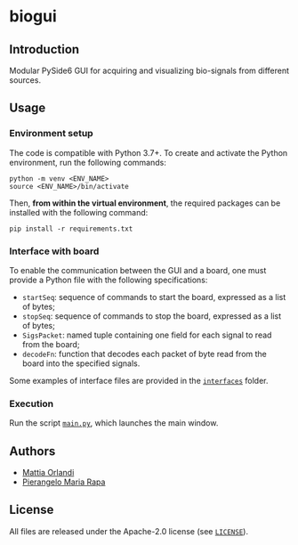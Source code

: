 # biogui

## Introduction
Modular PySide6 GUI for acquiring and visualizing bio-signals from different sources.

## Usage

### Environment setup
The code is compatible with Python 3.7+. To create and activate the Python environment, run the following commands:
```
python -m venv <ENV_NAME>
source <ENV_NAME>/bin/activate
```

Then, **from within the virtual environment**, the required packages can be installed with the following command:
```
pip install -r requirements.txt
```

### Interface with board
To enable the communication between the GUI and a board, one must provide a Python file with the following specifications:

- `startSeq`: sequence of commands to start the board, expressed as a list of bytes;
- `stopSeq`: sequence of commands to stop the board, expressed as a list of bytes;
- `SigsPacket`: named tuple containing one field for each signal to read from the board;
- `decodeFn`: function that decodes each packet of byte read from the board into the specified signals.

Some examples of interface files are provided in the [`interfaces`](https://github.com/pulp-bio/biogui/blob/main/interfaces) folder.

### Execution
Run the script [`main.py`](https://github.com/pulp-bio/biogui/blob/main/main.py), which launches the main window.

## Authors
- [Mattia Orlandi](https://www.unibo.it/sitoweb/mattia.orlandi/en)
- [Pierangelo Maria Rapa](https://www.unibo.it/sitoweb/pierangelomaria.rapa/en)

## License
All files are released under the Apache-2.0 license (see [`LICENSE`](https://github.com/pulp-bio/biogui/blob/main/LICENSE)).
